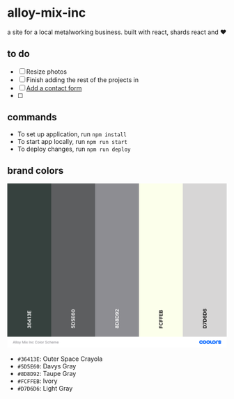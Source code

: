 # alloy-mix-inc
a site for a local metalworking business. built with react, shards react and ❤️

## to do
- [ ] Resize photos
- [ ] Finish adding the rest of the projects in
- [ ] [Add a contact form](https://formspree.io/)
- [ ] 

## commands
* To set up application, run `npm install`
* To start app locally, run `npm run start`
* To deploy changes, run `npm run deploy`

## brand colors
<img src="./public/color_scheme.png">

* `#36413E`: Outer Space Crayola
* `#5D5E60`: Davys Gray
* `#8D8D92`: Taupe Gray
* `#FCFFEB`: Ivory
* `#D7D6D6`: Light Gray
